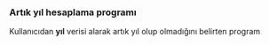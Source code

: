 ### Artık yıl hesaplama programı
Kullanıcıdan **yıl** verisi alarak artık yıl olup olmadığını belirten program